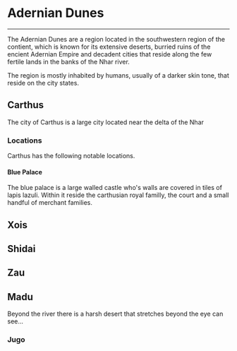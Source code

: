 # Adernian Dunes
___
The Adernian Dunes are a region located in the southwestern region of the contient, which is known for its extensive deserts, burried ruins of the encient Adernian Empire and decadent cities that reside along the few fertile lands in the banks of the Nhar river.

The region is mostly inhabited by humans, usually of a darker skin tone, that reside on the city states.


## Carthus
The city of Carthus is a large city located near the delta of the Nhar

### Locations
Carthus has the following notable locations.

#### Blue Palace
The blue palace is a large walled castle who's walls are covered in tiles of lapis lazuli. Within it reside the carthusian royal familly, the court and a small handful of merchant families. 

## Xois


## Shidai


## Zau


## Madu



Beyond the river there is a harsh desert that stretches beyond the eye can see...

### Jugo

